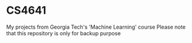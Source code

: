 # CS4641
My projects from Georgia Tech's 'Machine Learning' course
Please note that this repository is only for backup purpose

